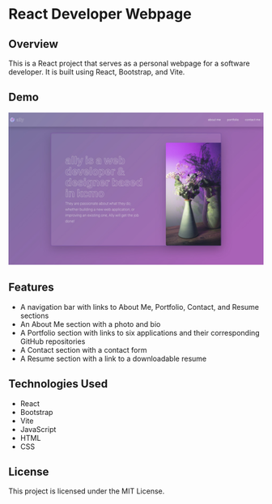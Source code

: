 # React Developer Webpage

## Overview

This is a React project that serves as a personal webpage for a software developer. It is built using React, Bootstrap, and Vite.

## Demo
![Image](./public/demo_image.png)

## Features

* A navigation bar with links to About Me, Portfolio, Contact, and Resume sections
* An About Me section with a photo and bio
* A Portfolio section with links to six applications and their corresponding GitHub repositories
* A Contact section with a contact form
* A Resume section with a link to a downloadable resume

## Technologies Used

* React
* Bootstrap
* Vite
* JavaScript
* HTML
* CSS

## License

This project is licensed under the MIT License.